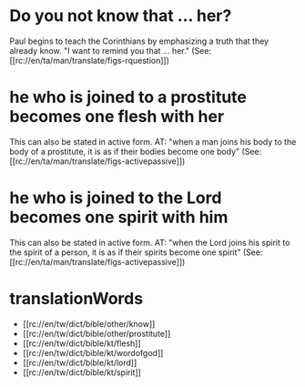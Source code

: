 # Do you not know that ... her?

Paul begins to teach the Corinthians by emphasizing a truth that they already know. "I want to remind you that ... her." (See: [[rc://en/ta/man/translate/figs-rquestion]])

# he who is joined to a prostitute becomes one flesh with her

This can also be stated in active form. AT: "when a man joins his body to the body of a prostitute, it is as if their bodies become one body" (See: [[rc://en/ta/man/translate/figs-activepassive]])

# he who is joined to the Lord becomes one spirit with him

This can also be stated in active form. AT: "when the Lord joins his spirit to the spirit of a person, it is as if their spirits become one spirit" (See: [[rc://en/ta/man/translate/figs-activepassive]])

# translationWords

* [[rc://en/tw/dict/bible/other/know]]
* [[rc://en/tw/dict/bible/other/prostitute]]
* [[rc://en/tw/dict/bible/kt/flesh]]
* [[rc://en/tw/dict/bible/kt/wordofgod]]
* [[rc://en/tw/dict/bible/kt/lord]]
* [[rc://en/tw/dict/bible/kt/spirit]]
